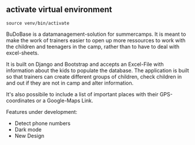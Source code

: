 ## activate virtual environment
```
source venv/bin/activate
```

BuDoBase is a datamanagement-solution for summercamps.
It is meant to make the work of trainers easier to open up more ressources to work with the children and teenagers in the camp,
rather than to have to deal with excel-sheets.

It is built on Django and Bootstrap and accepts an Excel-File with information about the kids to populate the database.
The application is built so that trainers can create different groups of children,
check children in and out if they are not in camp and alter information.

It's also possibile to include a list of important places with their GPS-coordinates or a Google-Maps Link.

Features under development:
- Detect phone numbers
- Dark mode
- New Design

